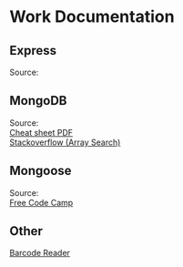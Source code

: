 # Work Documentation
## Express
Source: <br>

## MongoDB
Source: <br>
[Cheat sheet PDF](https://www.google.com/url?sa=t&rct=j&q=&esrc=s&source=web&cd=&ved=2ahUKEwjk1IClwJf9AhWi_7sIHUScAgYQFnoECDEQAQ&url=https%3A%2F%2Fdvrgoc.ing.puc.cl%2FtopicosBD%2FMongoDB.pdf&usg=AOvVaw3RZw9eSCBN1W2IH2RWPVzQ)<br>
[Stackoverflow (Array Search)](https://stackoverflow.com/questions/26814456/how-to-get-all-the-values-that-contains-part-of-a-string-using-mongoose-find)<br>

## Mongoose
Source: <br>
[Free Code Camp](https://www.freecodecamp.org/news/introduction-to-mongoose-for-mongodb-d2a7aa593c57/)

## Other
[Barcode Reader](https://www.npmjs.com/package/javascript-barcode-reader)